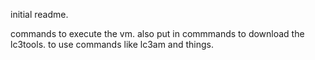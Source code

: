 initial readme.

commands to execute the vm.
also put in commmands to download the lc3tools.
to use commands like lc3am and things.

